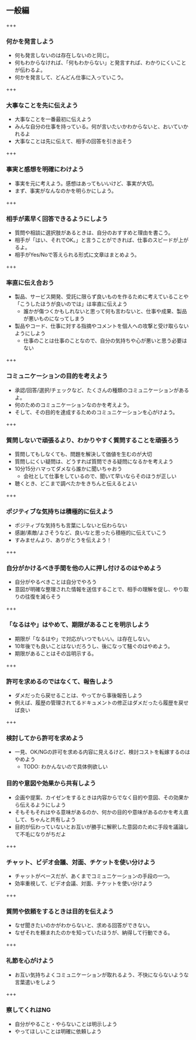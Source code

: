 ## 一般編

+++

### 何かを発言しよう

* 何も発言しないのは存在しないのと同じ。
* 何もわからなければ、「何もわからない」と発言すれば、わかりにくいことが伝わるよ。
* 何かを発言して、どんどん仕事に入っていこう。

+++

### 大事なことを先に伝えよう

* 大事なことを一番最初に伝えよう
* みんな自分の仕事を持っている。何が言いたいかわからないと、おいていかれるよ
* 大事なことは先に伝えて、相手の回答を引き出そう

+++

### 事実と感想を明確にわけよう

* 事実を元に考えよう。感想はあってもいいけど、事実が大切。
* まず、事実がなんなのかを明らかにしよう。

+++

### 相手が素早く回答できるようにしよう


- 質問や相談に選択肢があるときは、自分のおすすめと理由を書こう。
- 相手が「はい、それでOK。」と言うことができれば、仕事のスピードが上がるよ。
- 相手がYes/Noで答えられる形式に文章はまとめよう。

+++

### 率直に伝え合おう

- 製品、サービス開発、受託に限らず良いものを作るために考えていることや「こうしたほうが良いのでは」は率直に伝えよう
    - 誰かが傷つくかもしれないと思って何も言わないと、仕事や成果、製品が悪いものになってしまう
- 製品やコード、仕事に対する指摘やコメントを個人への攻撃と受け取らないようにしよう
    - 仕事のことは仕事のことなので、自分の気持ちや心が悪いと思う必要はない

+++

### コミュニケーションの目的を考えよう

- 承認/回答/選択/チェックなど、たくさんの種類のコミュニケーションがあるよ。
- 何のためのコミュニケーションなのかを考えよう。
- そして、その目的を達成するためのコミュニケーションを心がけよう。

+++

### 質問しないで頑張るより、わかりやすく質問することを頑張ろう

- 質問してもしなくても、問題を解決して価値を生むのが大切
- 質問しにくい疑問は、どうすれば質問できる疑問になるかを考えよう
- 10分15分ハマってダメなら誰かに聞いちゃおう
    - 会社として仕事をしているので、聞いて早いならそのほうが正しい
- 聴くとき、どこまで調べたかをきちんと伝えるとよい

+++

### ポジティブな気持ちは積極的に伝えよう

- ポジティブな気持ちも言葉にしないと伝わらない
- 感謝/素敵/よさそうなど、良いなと思ったら積極的に伝えていこう
- すみませんより、ありがとうを伝えよう！

+++

### 自分がかけるべき手間を他の人に押し付けるのはやめよう

- 自分がやるべきことは自分でやろう
- 意図が明確な整理された情報を送信することで、相手の理解を促し、やり取りの往復を減らそう

+++

### 「なるはや」はやめて、期限があることを明示しよう

- 期限が「なるはや」で対応がいつでもいい。は存在しない。
- 10年後でも良いことはないだろうし、後になって騒ぐのはやめよう。
- 期限があることはその旨明示する。


+++

### 許可を求めるのではなくて、報告しよう

- ダメだったら戻せることは、やってから事後報告しよう
- 例えば、履歴の管理されてるドキュメントの修正はダメだったら履歴を戻せば良い

+++

### 検討してから許可を求めよう

- 一見、OK/NGの許可を求める内容に見えるけど、検討コストを転嫁するのはやめよう
    - TODO: わかんないので具体例欲しい

### 目的や意図や効果から共有しよう

- 企画や提案、カイゼンをするときは内容からでなく目的や意図、その効果から伝えるようにしよう
- そもそもそれはやる意味があるのか、何かの目的や意味があるのかを考え直して、ちゃんと共有しよう
- 目的が伝わっていないとお互いが勝手に解釈した意図のために手段を議論して不毛になりがちだよ

+++

### チャット、ビデオ会議、対面、チケットを使い分けよう

- チャットがベースだが、あくまでコミュニケーションの手段の一つ。
- 効率重視して、ビデオ会議、対面、チケットを使い分けよう

+++

### 質問や依頼をするときは目的を伝えよう

- なぜ聞きたいのかがわからないと、求める回答ができない。
- なぜそれを頼まれたのかを知っていたほうが、納得して行動できる。

+++

### 礼節を心がけよう

- お互い気持ちよくコミュニケーションが取れるよう、不快にならないような言葉遣いをしよう

+++

### 察してくれはNG

- 自分がやること・やらないことは明示しよう
- やってほしいことは明確に依頼しよう
